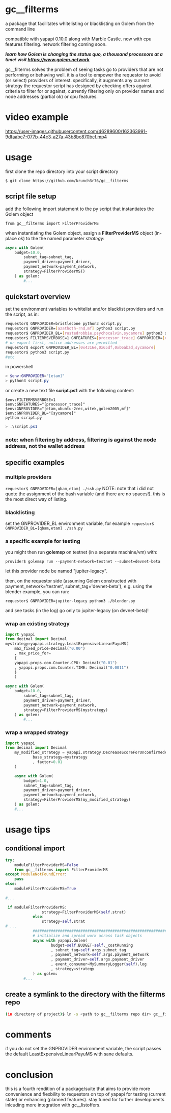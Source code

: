 # gc__filterms
a package that facilitates whitelisting or blacklisting on Golem from the command line

compatible with yapapi 0.10.0 along with Marble Castle. now with cpu features filtering. network filtering coming soon.

_**learn how Golem is changing the status quo, a thousand processors at a time! visit https://www.golem.network**_

gc__filterms solves the problem of seeing tasks go to providers that are not performing or behaving well. it is a tool to empower the requestor to avoid (or select) providers of interest. specifically, it augments any current strategy the requestor script has designed by checking offers against criteria to filter for or against, currently filtering only on provider names and node addresses (partial ok) or cpu features.

# video example



https://user-images.githubusercontent.com/46289600/162363991-9dfaabc7-077b-44c3-a27a-43b8bc870bcf.mp4





# usage
first clone the repo directory into your script directory

`$ git clone https://github.com/krunch3r76/gc__filterms`


## script file setup

add the following import statement to the py script that instantiates the Golem object

`from gc__filterms import FilterProviderMS`

when instantiating the Golem object, assign a **FilterProviderMS** object (in-place ok) to the the named parameter _strategy_:

```python
async with Golem(
	budget=10.0,
        subnet_tag=subnet_tag,
        payment_driver=payment_driver,
        payment_network=payment_network,
        strategy=FilterProviderMS()
    ) as golem:
        #...
```
## quickstart overview
set the environment variables to whitelist and/or blacklist providers and run the script, as in:
```bash
requestor$ GNPROVIDER=bristlecone python3 script.py
requestor$ GNPROVIDER=[azathoth-rnd,mf] python3 script.py
requestor$ GNPROVIDER_BL=[rustedrobbie,psychocalvin,sycamore] python3 script.py
requestor$ FILTERMSVERBOSE=1 GNFEATURES=[processor_trace] GNPROVIDER=[etam,ubuntu-2rec,witek,golem2005,mf] GNPROVIDER_BL=[sycamore] ./script.py
# or export first, notice addresses are permitted
requestor$ export GNPROVIDER_BL=[0x4316e,0x65df,0xb6abad,sycamore]
requestor$ python3 script.py
#etc
```

in powershell
```powershell
> $env:GNPROVIDER="[etam]"
> python3 script.py
```
or create a new text file **script.ps1** with the following content:
```
$env:FILTERMSVERBOSE=1
$env:GNFEATURES="[processor_trace]"
$env:GNPROVIDER="[etam,ubuntu-2rec,witek,golem2005,mf]"
$env:GNPROVIDER_BL="[sycamore]"
python script.py
```
```powershell
> .\script.ps1
```

### note: when filtering by address, filtering is against the node address, not the wallet address

## specific examples

### multiple providers
`requestor$ GNPROVIDER=[qbam,etam] ./ssh.py`
NOTE: note that i did not quote the assignment of the bash variable (and there are no spaces!). this is the most direct way of listing.

### blacklisting
set the GNPROVIDER_BL environment variable, for example
`requestor$ GNPROVIDER_BL=[qbam,etam] ./ssh.py`

### a specific example for testing
you might then run **golemsp** on testnet (in a separate machine/vm) with:

`provider$ golemsp run --payment-network=testnet --subnet=devnet-beta`

let this provider node be named "jupiter-legacy". 

then, on the requestor side (assuming Golem constructed with payment_network='testnet',  subnet_tag='devnet-beta'), e.g. using the blender example, you can run:

`requestor$ GNPROVIDER=jupiter-legacy python3 ./blender.py`

and see tasks (in the log) go only to jupiter-legacy (on devnet-beta)!

### wrap an existing strategy
```python
import yapapi
from decimal import Decimal
mystrategy=yapapi.strategy.LeastExpensiveLinearPayuMS(
    max_fixed_price=Decimal("0.00")
    , max_price_for=
    {
	yapapi.props.com.Counter.CPU: Decimal("0.01")
	, yapapi.props.com.Counter.TIME: Decimal("0.0011")
	}
    ) 

async with Golem(
	budget=10.0,
        subnet_tag=subnet_tag,
        payment_driver=payment_driver,
        payment_network=payment_network,
        strategy=FilterProviderMS(mystrategy)
    ) as golem:
        #...
```

### wrap a wrapped strategy
```python
import yapapi
from decimal import Decimal
    my_modified_strategy = yapapi.strategy.DecreaseScoreForUnconfirmedAgreement(
            base_strategy=mystrategy
            , factor=0.01
    )

    async with Golem(
        budget=1.0,
        subnet_tag=subnet_tag,
        payment_driver=payment_driver,
        payment_network=payment_network,
        strategy=FilterProviderMS(my_modified_strategy)
    ) as golem:
	#...
```

# usage tips
## conditional import
```python
try:
    moduleFilterProviderMS=False
    from gc__filterms import FilterProviderMS
except ModuleNotFoundError:
    pass
else:
    moduleFilterProviderMS=True
    
#...

 if moduleFilterProviderMS:
                strategy=FilterProviderMS(self.strat)
            else:
                strategy=self.strat
# ...
            ############################################################################\
            # initialize and spread work across task objects                            #
            async with yapapi.Golem(
                    budget=self.BUDGET-self._costRunning
                    , subnet_tag=self.args.subnet_tag
                    , payment_network=self.args.payment_network
                    , payment_driver=self.args.payment_driver
                    , event_consumer=MySummaryLogger(self).log
                    , strategy=strategy
            ) as golem:
	    #...
```
## create a symlink to the directory with the filterms repo
```bash
(in directory of project)$ ln -s <path to gc__filterms repo dir> gc__filterms
```

# comments
if you do not set the GNPROVIDER environment variable, the script passes the default LeastExpensiveLinearPayuMS with sane defaults.

# conclusion
this is a fourth rendition of a package/suite that aims to provide more convenience and flexbility to requestors on top of yapapi for testing (current state) or enhancing (planned features). stay tuned for further developments inlcuding more integration with gc__listoffers.
